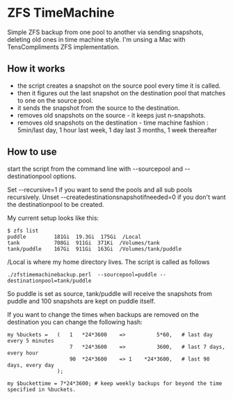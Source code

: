 
ZFS TimeMachine
===============

Simple ZFS backup from one pool to another via sending snapshots, deleting old ones in time machine style. I'm unsing a Mac with TensCompliments ZFS implementation.


How it works
------------

- the script creates a snapshot on the source pool every time it is called.
- then it figures out the last snapshot on the destination pool that matches to one on the source pool.
- it sends the snapshot from the source to the destination.
- removes old snapshots on the source - it keeps just n-snapshots.
- removes old snapshots on the destination - time machine fashion : 5min/last day, 1 hour last week, 1 day last 3 months, 1 week thereafter


How to use
--------------

start the script from the command line with --sourcepool and --destinationpool options.

Set --recursive=1 if you want to send the pools and all sub pools recursively.
Unset --createdestinationsnapshotifneeded=0 if you don't want the destinationpool to be created.

My current setup looks like this:

	$ zfs list
	puddle         181Gi  19.3Gi  175Gi  /Local
	tank           708Gi  911Gi  371Ki  /Volumes/tank
	tank/puddle    167Gi  911Gi  163Gi  /Volumes/tank/puddle

/Local is where my home directory lives. The script is called as follows

	./zfstimemachinebackup.perl  --sourcepool=puddle --destinationpool=tank/puddle
	

So puddle is set as source, tank/puddle will receive the snapshots from puddle and 100 snapshots are kept on puddle itself.

If you want to change the times when backups are removed on the destination you can change the following hash:

	my %buckets = 	(	1	*24*3600	=> 			5*60,	# last day every 5 minutes
						7	*24*3600 	=> 			3600,	# last 7 days, every hour
						90	*24*3600	=> 1	*24*3600,	# last 90 days, every day
					);

	my $buckettime = 7*24*3600; # keep weekly backups for beyond the time specified in %buckets.



